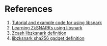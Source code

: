 
# References
1. [Tutorial and example code for using libsnark](https://github.com/christianlundkvist/libsnark-tutorial)
2. [Learning ZkSNARKs using libsnark](https://github.com/lovesh/libsnark-playground)
3. [Zcash libzksnark definition](https://github.com/zcash/zcash/tree/v1.0.0/src/zcash/circuit)
4. [libzksnark sha256 gadget definition](https://github.com/scipr-lab/libsnark/tree/master/libsnark/gadgetlib1/gadgets/hashes/sha256)
